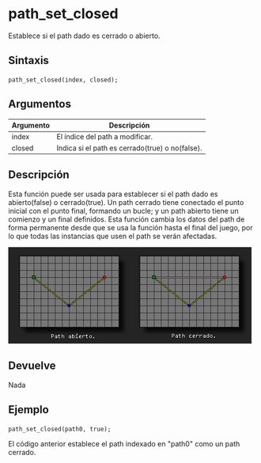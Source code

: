 # path_set_closed

Establece si el path dado es cerrado o abierto.

## Sintaxis

  
```gml  
path_set_closed(index, closed);  
```  

## Argumentos

Argumento|Descripción|  
---|---|  
index|El índice del path a modificar.|  
closed|Indica si el path es cerrado(true) o no(false).|  

## Descripción

Esta función puede ser usada para establecer si el path dado es abierto(false) o cerrado(true). Un path cerrado tiene conectado el punto inicial con el punto final, formando un bucle; y un path abierto tiene un comienzo y un final definidos. Esta función cambia los datos del path de forma permanente desde que se usa la función hasta el final del juego, por lo que todas las instancias que usen el path se verán afectadas.  
  

![](imagenes/path_set_closed.PNG)

## Devuelve

Nada

## Ejemplo

  
```gml  
path_set_closed(path0, true);  
```  
El código anterior establece el path indexado en "path0" como un path cerrado.